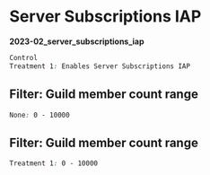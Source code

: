 # Server Subscriptions IAP

**2023-02_server_subscriptions_iap**

```css
Control
Treatment 1: Enables Server Subscriptions IAP
```

## Filter: Guild member count range
```css
None: 0 - 10000
```
## Filter: Guild member count range
```css
Treatment 1: 0 - 10000
```

